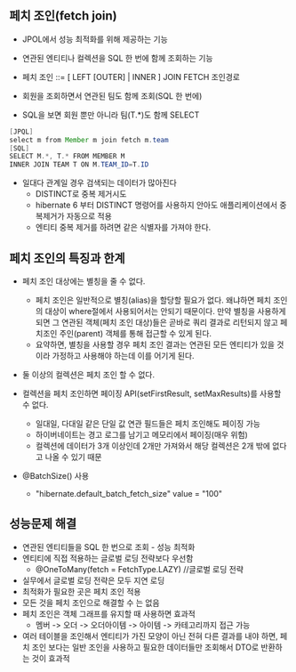 ## 페치 조인(fetch join)
- JPOL에서 성능 최적화를 위해 제공하는 기능
- 연관된 엔티티나 컬렉션을 SQL 한 번에 함께 조회하는 기능
- 페치 조인 ::= [ LEFT [OUTER] | INNER ] JOIN FETCH 조인경로

- 회원을 조회하면서 연관된 팀도 함께 조회(SQL 한 번에) 
- SQL을 보면 회원 뿐만 아니라 팀(T.*)도 함께 SELECT
```java
[JPQL]
select m from Member m join fetch m.team
[SQL]
SELECT M.*, T.* FROM MEMBER M
INNER JOIN TEAM T ON M.TEAM_ID=T.ID
```
- 일대다 관계일 경우 검색되는 데이터가 많아진다
  - DISTINCT로 중복 제거시도
  - hibernate 6 부터 DISTINCT 명령어를 사용하지 안아도 애플리케이션에서 중복제거가 자동으로 적용
  - 엔티티 중복 제거를 하려면 같은 식별자를 가져야 한다.
 
## 페치 조인의 특징과 한계
- 페치 조인 대상에는 별칭을 줄 수 없다. 
  - 페치 조인은 일반적으로 별칭(alias)을 할당할 필요가 없다. 왜냐하면 페치 조인의 대상이 where절에서 사용되어서는 안되기 때문이다. 만약 별칭을 사용하게 되면 그 연관된 객체(페치 조인 대상)들은 곧바로 쿼리 결과로 리턴되지 않고 페치조인 주인(parent) 객체를 통해 접근할 수 있게 된다.
  - 요약하면, 별칭을 사용할 경우 페치 조인 결과는 연관된 모든 엔티티가 있을 것이라 가정하고 사용해야 하는데 이를 어기게 된다.
- 둘 이상의 컬렉션은 페치 조인 할 수 없다.

- 컬렉션을 페치 조인하면 페이징 API(setFirstResult, setMaxResults)를 사용할 수 없다.
  - 일대일, 다대일 같은 단일 값 연관 필드들은 페치 조인해도 페이징 가능
  - 하이버네이트는 경고 로그를 남기고 메모리에서 페이징(매우 위험)
  - 컬렉션에 데이터가 3개 이상인데 2개만 가져와서 해당 컬렉션은 2개 밖에 없다고 나올 수 있기 때문

- @BatchSize() 사용
  - "hibernate.default_batch_fetch_size" value = "100"
 
## 성능문제 해결
- 연관된 엔티티들을 SQL 한 번으로 조회 - 성능 최적화
- 엔티티에 직접 적용하는 글로벌 로딩 전략보다 우선함
  - @OneToMany(fetch = FetchType.LAZY) //글로벌 로딩 전략
- 실무에서 글로벌 로딩 전략은 모두 지연 로딩
- 최적화가 필요한 곳은 페치 조인 적용
- 모든 것을 페치 조인으로 해결할 수 는 없음
- 페치 조인은 객체 그래프를 유지할 때 사용하면 효과적
  - 멤버 -> 오더 -> 오더아이템 -> 아이템 -> 카테고리까지 접근 가능
- 여러 테이블을 조인해서 엔티티가 가진 모양이 아닌 전혀 다른 결과를 내야 하면, 페치 조인 보다는 일반 조인을 사용하고 필요한 데이터들만 조회해서 DTO로 반환하는 것이 효과적
